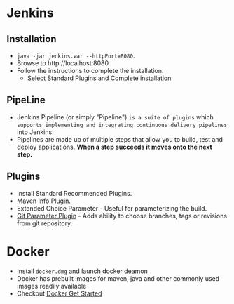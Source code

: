 # Jenkins

## Installation

- `java -jar jenkins.war --httpPort=8080`.
- Browse to http://localhost:8080
- Follow the instructions to complete the installation.
  - Select Standard Plugins and Complete installation

## PipeLine

- Jenkins Pipeline (or simply "Pipeline") `is a suite of plugins` which `supports implementing and integrating continuous delivery pipelines` into Jenkins.
- Pipelines are made up of multiple steps that allow you to build, test and deploy applications. __When a step succeeds it moves onto the next step.__

## Plugins

- Install Standard Recommended Plugins.
- Maven Info Plugin.
- Extended Choice Parameter - Useful for parameterizing the build.
- [Git Parameter Plugin](https://wiki.jenkins.io/display/JENKINS/Git+Parameter+Plugin) - Adds ability to choose branches, tags or revisions from git repository.
  
# Docker

- Install `docker.dmg` and launch docker deamon
- Docker has prebuilt images for maven, java and other commonly used images readily available
- Checkout [Docker Get Started](https://docs.docker.com/get-started/)
